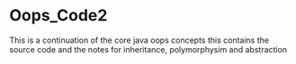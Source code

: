 # Oops_Code2
This is a continuation of the core java  oops concepts  this contains the source code and the notes for inheritance, polymorphysim and abstraction 
